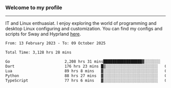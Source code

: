 ### Welcome to my profile

---

IT and Linux enthuasiat. I enjoy exploring the world of programming and desktop Linux configuring and customization. You can find my configs and scripts for Sway and Hyprland [here](https://github.com/uroborosq/mess-of-linux-configurations).

<!-- <div display="block">
 	<img align="left" width="48%" alt="isocalendar" src=".github/metrics/isocalendar_metrics.svg" />
	<img align="center" width="48%" alt="contributions" src=".github/metrics/contributions_metrics.svg" />
	<img align="center" alt="languages" src=".github/metrics/languages_metrics.svg" />
</div> -->

<!-- ![](https://komarev.com/ghpvc/?username=uroborosq&color=success&style=flat-square) -->
<!-- [](https://img.shields.io/github/last-commit/uroborosq/uroborosq?label=Profile%20updated&style=flat-square) -->

<!--START_SECTION:waka-->

```txt
From: 13 February 2023 - To: 09 October 2025

Total Time: 3,128 hrs 28 mins

Go                        2,208 hrs 31 mins█████████████████▓░░░░░░░   70.02 %
Dart                      176 hrs 23 mins █▒░░░░░░░░░░░░░░░░░░░░░░░   05.59 %
Lua                       89 hrs 8 mins   ▓░░░░░░░░░░░░░░░░░░░░░░░░   02.83 %
Python                    88 hrs 27 mins  ▓░░░░░░░░░░░░░░░░░░░░░░░░   02.80 %
TypeScript                77 hrs 6 mins   ▓░░░░░░░░░░░░░░░░░░░░░░░░   02.44 %
```

<!--END_SECTION:waka-->
